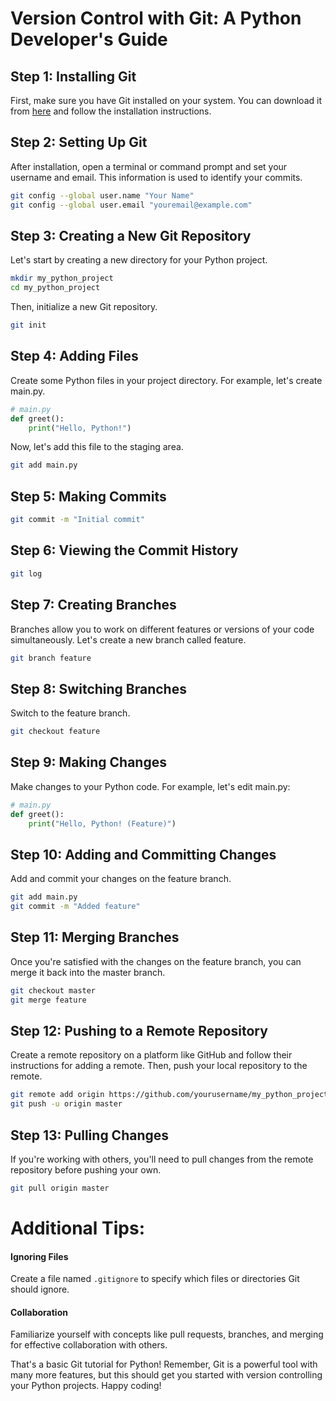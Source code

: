 # Version Control with Git: A Python Developer's Guide

## Step 1: Installing Git

First, make sure you have Git installed on your system. You can download it from [here](https://git-scm.com/downloads) and follow the installation instructions.

## Step 2: Setting Up Git

After installation, open a terminal or command prompt and set your username and email. This information is used to identify your commits.

```bash
git config --global user.name "Your Name"
git config --global user.email "youremail@example.com"
```

## Step 3: Creating a New Git Repository
Let's start by creating a new directory for your Python project.

```bash
mkdir my_python_project
cd my_python_project
```
Then, initialize a new Git repository.
```bash
git init
```
## Step 4: Adding Files
Create some Python files in your project directory. For example, let's create main.py.

```python
# main.py
def greet():
    print("Hello, Python!")
```
Now, let's add this file to the staging area.
```bash
git add main.py
```
## Step 5: Making Commits

```bash
git commit -m "Initial commit"
```
## Step 6: Viewing the Commit History

```bash
git log
```
## Step 7: Creating Branches
Branches allow you to work on different features or versions of your code simultaneously. Let's create a new branch called feature.
```bash
git branch feature
```
## Step 8: Switching Branches
Switch to the feature branch.

```bash
git checkout feature
```
## Step 9: Making Changes
Make changes to your Python code. For example, let's edit main.py:

```python
# main.py
def greet():
    print("Hello, Python! (Feature)")
```
## Step 10: Adding and Committing Changes
Add and commit your changes on the feature branch.

```bash
git add main.py
git commit -m "Added feature"
```
## Step 11: Merging Branches
Once you're satisfied with the changes on the feature branch, you can merge it back into the master branch.

```bash
git checkout master
git merge feature
```
## Step 12: Pushing to a Remote Repository
Create a remote repository on a platform like GitHub and follow their instructions for adding a remote. Then, push your local repository to the remote.

```bash
git remote add origin https://github.com/yourusername/my_python_project.git
git push -u origin master
```
## Step 13: Pulling Changes
If you're working with others, you'll need to pull changes from the remote repository before pushing your own.

```bash
git pull origin master
```
# Additional Tips:
#### Ignoring Files
Create a file named `.gitignore` to specify which files or directories Git should ignore.

#### Collaboration
Familiarize yourself with concepts like pull requests, branches, and merging for effective collaboration with others.

That's a basic Git tutorial for Python! Remember, Git is a powerful tool with many more features, but this should get you started with version controlling your Python projects. 
Happy coding!


